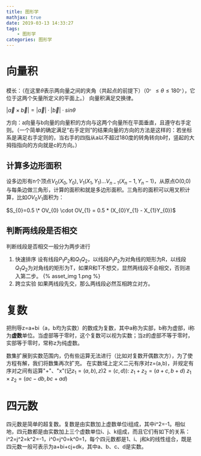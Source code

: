 ```yaml
---
title: 图形学
mathjax: true
date: 2019-03-13 14:33:27
tags:
    - 图形学
categories: 图形学
---
```


# 向量积

模长：（在这里$\theta$表示两向量之间的夹角（共起点的前提下）（$0^。\le \theta \le 180^。$），它位于这两个矢量所定义的平面上。）
向量积满足交换律。

$|\vec a \times \vec b| = |\vec a| \cdot |\vec b| \cdot sin\theta$ 

方向：a向量与b向量的向量积的方向与这两个向量所在平面垂直，且遵守右手定则。（一个简单的确定满足“右手定则”的结果向量的方向的方法是这样的：若坐标系是满足右手定则的，当右手的四指从a以不超过180度的转角转向b时，竖起的大拇指指向的方向就是c的方向。）

## 计算多边形面积

设多边形有n个顶点$V_{0}(X_0,Y_0),V_{1}(X_1,Y_1)...V_{n-1}(X_n-1,Y_n-1)$，从原点O(0,0)与每条边做三角形，计算的面积和就是多边形面积。三角形的面积可以用叉积计算，比如$OV_{0}V_1$面积为：

$S_{0}=0.5 \* OV_{0} \cdot OV_{1} = 0.5 * (X_{0}Y_{1} - X_{1}Y_{0})$

## 判断两线段是否相交

判断线段是否相交一般分为两步进行
1. 快速排序
设有线段$P_{1}P_{2}$和$Q_{1}Q_{2}$，以线段$P_{1}P_{2}$为对角线的矩形为R，以线段$Q_{1}Q_{2}$为对角线的矩形为T，如果R和T不想交，显然两线段不会相交，否则进入第二步。
{% asset_img 1.png %}
2. 跨立实验
如果两线段先交，那么两线段必然互相跨立对方。

# 复数

把刑辱z=a+bi（a，b均为实数）的数成为复数，其中a称为实部，b称为虚部，i称为**虚数**单位。当虚部等于零时，这个复数可以视为实数；当z的虚部不等于零时，实部等于零时，常称z为纯虚数。

数集扩展到实数范围内，仍有些运算无法进行（比如对复数开偶数次方），为了使方程有解，我们将数集再次扩充。
在实数域上定义二元有序对z=(a,b)，并规定有序对之间有运算"+"、"x"(记$z_{1}=(a,b),z){2}=(c,d)$):
$z_{1}+z_{2}=(a+c,b+d)$
$z_{1} \times z_{2}=(ac-db,bc+ad)$

# 四元数

四元数是简单的超复数。复数是由实数加上虚数单位i组成，其中i^2=-1。相似地，四元数都是由实数加上三个虚数单位i、j、k组成，而且它们有如下的关系：i^2=j^2=k^2=-1，i^0=j^0=k^0=1，每个四元数都是1、i、j和k的线性组合，既是四元数一般可表示为a+bi+cj+dk，其中a、b、c、d是实数。
